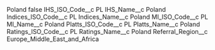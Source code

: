 <?xml version="1.0" encoding="UTF-8"?>
<CustomMetadata xmlns="http://soap.sforce.com/2006/04/metadata" xmlns:xsi="http://www.w3.org/2001/XMLSchema-instance" xmlns:xsd="http://www.w3.org/2001/XMLSchema">
    <label>Poland</label>
    <protected>false</protected>
    <values>
        <field>IHS_ISO_Code__c</field>
        <value xsi:type="xsd:string">PL</value>
    </values>
    <values>
        <field>IHS_Name__c</field>
        <value xsi:type="xsd:string">Poland</value>
    </values>
    <values>
        <field>Indices_ISO_Code__c</field>
        <value xsi:type="xsd:string">PL</value>
    </values>
    <values>
        <field>Indices_Name__c</field>
        <value xsi:type="xsd:string">Poland</value>
    </values>
    <values>
        <field>MI_ISO_Code__c</field>
        <value xsi:type="xsd:string">PL</value>
    </values>
    <values>
        <field>MI_Name__c</field>
        <value xsi:type="xsd:string">Poland</value>
    </values>
    <values>
        <field>Platts_ISO_Code__c</field>
        <value xsi:type="xsd:string">PL</value>
    </values>
    <values>
        <field>Platts_Name__c</field>
        <value xsi:type="xsd:string">Poland</value>
    </values>
    <values>
        <field>Ratings_ISO_Code__c</field>
        <value xsi:type="xsd:string">PL</value>
    </values>
    <values>
        <field>Ratings_Name__c</field>
        <value xsi:type="xsd:string">Poland</value>
    </values>
    <values>
        <field>Referral_Region__c</field>
        <value xsi:type="xsd:string">Europe_Middle_East_and_Africa</value>
    </values>
</CustomMetadata>
